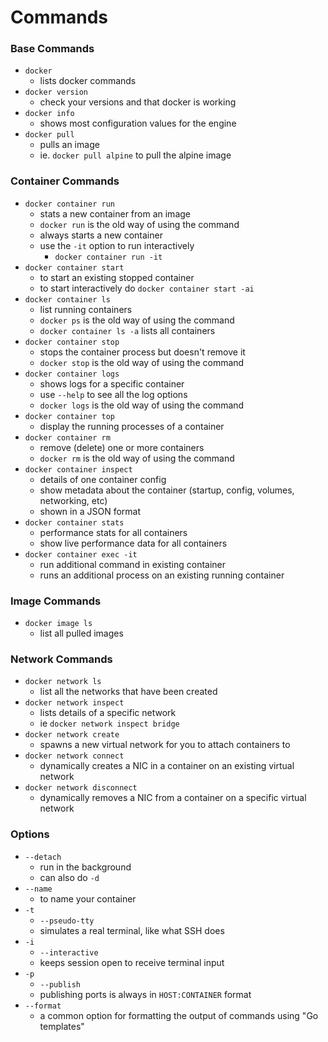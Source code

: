 # Commands

### Base Commands
* `docker`
  * lists docker commands
* `docker version`
  * check your versions and that docker is working
* `docker info`
  * shows most configuration values for the engine
* `docker pull`
  * pulls an image
  * ie. `docker pull alpine` to pull the alpine image

### Container Commands
* `docker container run`
  * stats a new container from an image
  * `docker run` is the old way of using the command
  * always starts a new container
  * use the `-it` option to run interactively
    * `docker container run -it`
* `docker container start`
  * to start an existing stopped container
  * to start interactively do `docker container start -ai`
* `docker container ls`
  * list running containers
  * `docker ps` is the old way of using the command
  * `docker container ls -a` lists all containers
* `docker container stop`
  * stops the container process but doesn't remove it
  * `docker stop` is the old way of using the command
* `docker container logs`
  * shows logs for a specific container
  * use `--help` to see all the log options
  * `docker logs` is the old way of using the command
* `docker container top`
  * display the running processes of a container
* `docker container rm`
  * remove (delete) one or more containers
  * `docker rm` is the old way of using the command
* `docker container inspect`
  * details of one container config
  * show metadata about the container (startup, config, volumes, networking, etc)
  * shown in a JSON format
* `docker container stats`
  * performance stats for all containers
  * show live performance data for all containers
* `docker container exec -it`
  * run additional command in existing container
  * runs an additional process on an existing running container

### Image Commands
* `docker image ls`
  * list all pulled images

### Network Commands
* `docker network ls`
  * list all the networks that have been created
* `docker network inspect`
  * lists details of a specific network
  * ie `docker network inspect bridge`
* `docker network create`
  * spawns a new virtual network for you to attach containers to
* `docker network connect`
  * dynamically creates a NIC in a container on an existing virtual network
* `docker network disconnect`
  * dynamically removes a NIC from a container on a specific virtual network

### Options
* `--detach`
  * run in the background
  * can also do `-d`
* `--name`
  * to name your container
* `-t`
  * `--pseudo-tty`
  * simulates a real terminal, like what SSH does
* `-i`
  * `--interactive`
  * keeps session open to receive terminal input
* `-p`
  * `--publish`
  * publishing ports is always in `HOST:CONTAINER` format
* `--format`
  * a common option for formatting the output of commands using "Go templates"
